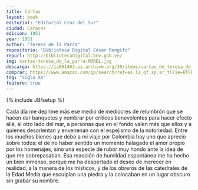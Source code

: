 ```yaml
---
title: Cartas
layout: book
editorial: "Editorial Cruz del Sur"
ciudad: Caracas
edicion: 1951
year: 1951
author: "Teresa de la Parra"
repositorio: "Biblioteca Digital César Rengifo"
repurl: http://bibliotecadigital.bnv.gob.ve/
img: cartas-teresa_de_la_parra-MOREL.jpg
descarga: https://ia601403.us.archive.org/30/items/cartas_de_teresa_de_la_parra_202006/cartas_de_teresa_de_la_parra.pdf
comprar: https://www.amazon.com/gp/search/ref=as_li_qf_sp_sr_tl?ie=UTF8&tag=morelcoop-20&keywords=ifigenia teresa de la parra&index=aps&camp=1789&creative=9325&linkCode=ur2&linkId=7034d7a3080eeafb6967713485d7a51e
tag: "Siglo XX"
feature: true
---
```

{% include JB/setup %}

Cada día me deprime más ese medio de me­diocres de relumbrón que se hacen dar banquetes y nombrar por críticos benevolentes para hacer efecto allá, al otro lado del mar, a personas que en el fondo valen más que ellos y a quienes desorien­tan y envenenan con el espejismo de la notorie­dad. Entre los muchos bienes que debo a mi viaje por Colombia hay uno que aprecio sobre todos: el de no haber sentido un momento halagado el amor propio por los homenajes, sino una especie de rubor muy hondo ante la idea de que me so­brepasaban. Esa reacción de humildad espontánea me ha hecho un bien inmenso, porque me ha des­pertado el deseo de merecer en realidad, a la ma­nera de los místicos, y de los obreros de las cate­drales de la Edad Media que esculpían una piedra y la colocaban en un lugar obscuro sin grabar su nombre.